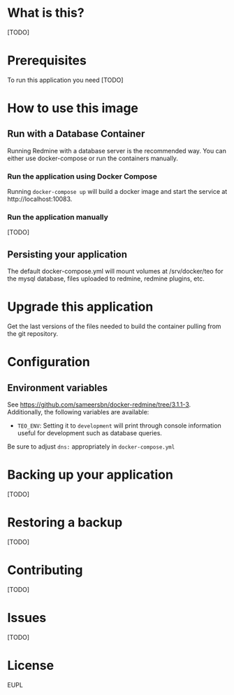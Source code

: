 # What is this?

[TODO]

# Prerequisites

To run this application you need [TODO]

# How to use this image

## Run with a Database Container

Running Redmine with a database server is the recommended way. You can either use docker-compose or run the containers manually.

### Run the application using Docker Compose

Running `docker-compose up` will build a docker image and start the service at http://localhost:10083.

### Run the application manually

[TODO]

## Persisting your application

The default docker-compose.yml will mount volumes at /srv/docker/teo for the mysql database, files uploaded to redmine, redmine plugins, etc.

# Upgrade this application

Get the last versions of the files needed to build the container pulling from the git repository.

# Configuration

## Environment variables

See https://github.com/sameersbn/docker-redmine/tree/3.1.1-3. Additionally, the following variables are available:

- `TEO_ENV`: Setting it to `development` will print through console information useful for development such as database queries.

Be sure to adjust `dns:` appropriately in `docker-compose.yml`

# Backing up your application

[TODO]

# Restoring a backup

[TODO]

# Contributing

[TODO]

# Issues

[TODO]

# License

EUPL
